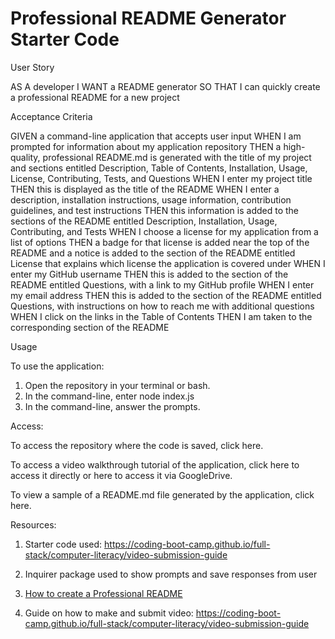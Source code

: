 # Professional README Generator Starter Code

User Story

AS A developer
I WANT a README generator
SO THAT I can quickly create a professional README for a new project

Acceptance Criteria

GIVEN a command-line application that accepts user input
WHEN I am prompted for information about my application repository
THEN a high-quality, professional README.md is generated with the title of my project and sections entitled Description, Table of Contents, Installation, Usage, License, Contributing, Tests, and Questions
WHEN I enter my project title
THEN this is displayed as the title of the README
WHEN I enter a description, installation instructions, usage information, contribution guidelines, and test instructions
THEN this information is added to the sections of the README entitled Description, Installation, Usage, Contributing, and Tests
WHEN I choose a license for my application from a list of options
THEN a badge for that license is added near the top of the README and a notice is added to the section of the README entitled License that explains which license the application is covered under
WHEN I enter my GitHub username
THEN this is added to the section of the README entitled Questions, with a link to my GitHub profile
WHEN I enter my email address
THEN this is added to the section of the README entitled Questions, with instructions on how to reach me with additional questions
WHEN I click on the links in the Table of Contents
THEN I am taken to the corresponding section of the README

Usage

To use the application:

1. Open the repository in your terminal or bash.
2. In the command-line, enter node index.js
3. In the command-line, answer the prompts.

Access:

To access the repository where the code is saved, click here.

To access a video walkthrough tutorial of the application, click here to access it directly or here to access it via GoogleDrive.

To view a sample of a README.md file generated by the application, click here.



Resources:

1. Starter code used: https://coding-boot-camp.github.io/full-stack/computer-literacy/video-submission-guide

2. Inquirer package used to show prompts and save responses from user

3. [How to create a Professional README](https://coding-boot-camp.github.io/full-stack/github/professional-readme-guide)

4. Guide on how to make and submit video: https://coding-boot-camp.github.io/full-stack/computer-literacy/video-submission-guide